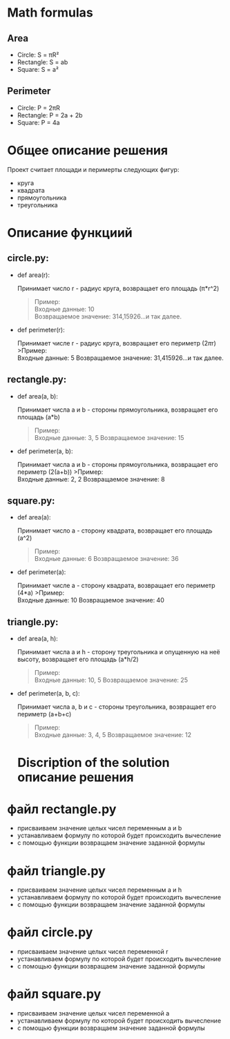 # Math formulas
## Area
- Circle: S = πR²
- Rectangle: S = ab
- Square: S = a²

## Perimeter
- Circle: P = 2πR
- Rectangle: P = 2a + 2b
- Square: P = 4a
# Общее описание решения 
Проект считает площади и перимерты следующих фигур: 
- круга
- квадрата
- прямоугольника
- треугольника

# Описание функциий
## circle.py:
- def area(r):

     Принимает число r - радиус круга, возвращает его площадь (π*r^2)
     >Пример:  
        Входные данные: 10  
        Возвращаемое значение: 314,15926...и так далее.

- def perimeter(r):

     Принимает числе r - радиус круга, возвращает его периметр (2*π*r)
      >Пример:  
        Входные данные: 5 
        Возвращаемое значение: 31,415926...и так далее.

         
        


## rectangle.py:
- def area(a, b):

     Принимает числа a и b - стороны прямоугольника, возвращает его площадь (a*b)
     >Пример:  
              Входные данные: 3, 5
              Возвращаемое значение: 15

- def perimeter(a, b):

     Принимает числа a и b - стороны прямоугольника, возвращает его периметр (2(a+b))
      >Пример:  
              Входные данные: 2, 2
              Возвращаемое значение: 8
         

## square.py:
- def area(a):

     Принимает число a - сторону квадрата, возвращает его площадь (a^2)
     >Пример:  
              Входные данные: 6
              Возвращаемое значение: 36

- def perimeter(a):

     Принимает числе a - сторону квадрата, возвращает его периметр (4*a)
       >Пример:  
              Входные данные: 10
              Возвращаемое значение: 40

## triangle.py:
- def area(a, h):

     Принимает числа a и h - сторону треугольника и опущенную на неё высоту, возвращает его площадь (a*h/2)
     >Пример:  
              Входные данные: 10, 5
              Возвращаемое значение: 25


- def perimeter(a, b, c):

     Принимает числа a, b и c - стороны треугольника, возвращает его периметр (a+b+c)
     >Пример:  
              Входные данные: 3, 4, 5
              Возвращаемое значение: 12



     # Discription of the solution описание решения

 # файл rectangle.py
 - присваиваем значение целых чисел  переменным а и b
 - устанавливаем формулу по которой будет происходить вычесление
 - с помощью функции возвращаем значение заданной формулы


 # файл  triangle.py
 - присваиваем значение целых чисел  переменным а и h
 - устанавливаем формулу по которой будет происходить вычесление
 - с помощью функции возвращаем значение заданной формулы


 # файл circle.py
 - присваиваем значение целых чисел  переменной r
 - устанавливаем формулу по которой будет происходить вычесление
 - с помощью функции возвращаем значение заданной формулы


 # файл square.py
 - присваиваем значение целых чисел  переменной а 
 - устанавливаем формулу по которой будет происходить вычесление
 - с помощью функции возвращаем значение заданной формулы